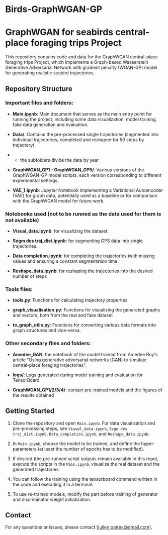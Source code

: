 # Birds-GraphWGAN-GP


# GraphWGAN for seabirds central-place foraging trips Project

This repository contains code and data for the GraphWGAN central-place foraging trips Project, which implements a Graph-based Wasserstein Generative Adversarial Network with gradient penalty (WGAN-GP) model for generating realistic seabird trajectories.

## Repository Structure

### Important files and folders:

- **Main.ipynb**: Main document that serves as the main entry point for running the project, including some data visualization, model training, fake data generation and evaluation.

- **Data/**: Contains the pre-processed single trajectories (segmented into individual trajectories, completed and reshaped for 50 steps by trajectory)
- - the subfolders divide the data by year

- **GraphWGAN_GP1 - GraphWGAN_GP5/**: Various versions of the GraphWGAN-GP model scripts, each version corresponding to different experimental settings.

- **VAE_1.ipynb**: Jupyter Notebook implementing a Variational Autoencoder (VAE) for graph data, potentially used as a baseline or for comparison with the GraphWGAN model for future work.



### Notebooks used (not to be runned as the data used for them is not available)

- **Visual_data.ipynb**: for visualizing the dataset.

- **Segm des traj_dist.ipynb**: for segmenting GPS data into single trajectories.

- **Data completion.ipynb**: for completing the trajectories iwith missing values and ensuring a constant segmentation time.

- **Reshape_data.ipynb**: for reshaping the trajectories into the desired number of steps



### Tools files:

- **tools.py**: Functions for calculating trajectory properties

- **graph_visualisation.py**: Functions for visualizing the generated graphs and vectors, both from the real and fake dataset

- **to_graph_utils.py**: Functions for converting various data formats into graph structures and vice-versa.



### Other secondary files and folders:

- **Amedee_GAN**: the notebook of the model trained from Amedee Roy's article "Using generative adversarial networks (GAN) to simulate central-place foraging trajectories".

- **logs/**: Logs generated during model training and evaluation for TensorBoard.

- **GraphWGAN_GP1/2/3/4/**: contain pre-trained models and the figures of the results obtained



## Getting Started

1. Clone the repository and open `Main.ipynb`. For data visualization and pre-processing steps, see `Visual_data.ipynb`, `Segm des traj_dist.ipynb`, `Data_completion.ipynb`, and `Reshape_data.ipynb`.

2. In `Main.ipynb`, choose the model to be trained, and define the hyper-parameters (at least the number of epochs has to be modified).

3. If desired (the pre-runned script outputs remain available in this repo), execute the scripts in the `Main.ipynb`, visualize the real dataset and the generated trajectories.

4. You can follow the training using the tensorboard command written in the code and executing it in a terminal.

5. To use re-trained models, modify the part before training of generator and discriminator weight initialization.



## Contact

For any questions or issues, please contact [julien.patras@gmail.com].
